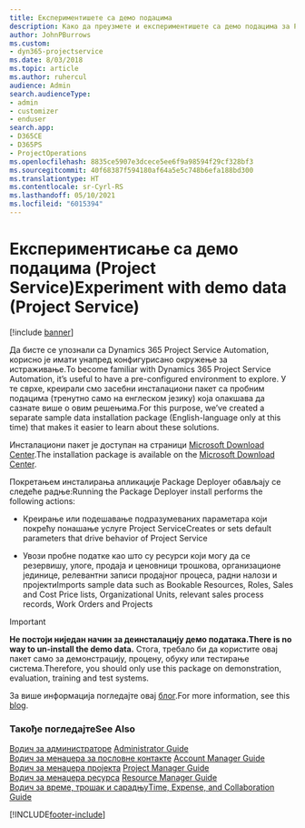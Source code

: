 ```yaml
---
title: Експериментишете са демо подацима
description: Како да преузмете и експериментишете са демо подацима за Project Service Automation.
author: JohnPBurrows
ms.custom:
- dyn365-projectservice
ms.date: 8/03/2018
ms.topic: article
ms.author: ruhercul
audience: Admin
search.audienceType:
- admin
- customizer
- enduser
search.app:
- D365CE
- D365PS
- ProjectOperations
ms.openlocfilehash: 8835ce5907e3dcece5ee6f9a98594f29cf328bf3
ms.sourcegitcommit: 40f68387f594180af64a5e5c748b6efa188bd300
ms.translationtype: HT
ms.contentlocale: sr-Cyrl-RS
ms.lasthandoff: 05/10/2021
ms.locfileid: "6015394"
---
```

# <a name="experiment-with-demo-data-project-service"></a><span data-ttu-id="22550-103">Експериментисање са демо подацима (Project Service)</span><span class="sxs-lookup"><span data-stu-id="22550-103">Experiment with demo data (Project Service)</span></span>

[!include [banner](../includes/psa-now-project-operations.md)]

<span data-ttu-id="22550-104">Да бисте се упознали са Dynamics 365 Project Service Automation, корисно је имати унапред конфигурисано окружење за истраживање.</span><span class="sxs-lookup"><span data-stu-id="22550-104">To become familiar with Dynamics 365 Project Service Automation, it’s useful to have a pre-configured environment to explore.</span></span> <span data-ttu-id="22550-105">У те сврхе, креирали смо засебни инсталациони пакет са пробним подацима (тренутно само на енглеском језику) која олакшава да сазнате више о овим решењима.</span><span class="sxs-lookup"><span data-stu-id="22550-105">For this purpose, we’ve created a separate sample data installation package (English-language only at this time) that makes it easier to learn about these solutions.</span></span> 

<span data-ttu-id="22550-106">Инсталациони пакет је доступан на страници [Microsoft Download Center](https://go.microsoft.com/fwlink/?linkid=859966).</span><span class="sxs-lookup"><span data-stu-id="22550-106">The installation package is available on the [Microsoft Download Center](https://go.microsoft.com/fwlink/?linkid=859966).</span></span>  

<span data-ttu-id="22550-107">Покретањем инсталирања апликације Package Deployer обављају се следеће радње:</span><span class="sxs-lookup"><span data-stu-id="22550-107">Running the Package Deployer install performs the following actions:</span></span> 
  
-   <span data-ttu-id="22550-108">Креирање или подешавање подразумеваних параметара који покрећу понашање услуге Project Service</span><span class="sxs-lookup"><span data-stu-id="22550-108">Creates or sets default parameters that drive behavior of Project Service</span></span>  
  
-   <span data-ttu-id="22550-109">Увози пробне податке као што су ресурси који могу да се резервишу, улоге, продаја и ценовници трошкова, организационе јединице, релевантни записи продајног процеса, радни налози и пројекти</span><span class="sxs-lookup"><span data-stu-id="22550-109">Imports sample data such as Bookable Resources, Roles, Sales and Cost Price lists, Organizational Units, relevant sales process records, Work Orders and Projects</span></span>    
  
> [!IMPORTANT]
> <span data-ttu-id="22550-110">**Не постоји ниједан начин за деинсталацију демо података.**</span><span class="sxs-lookup"><span data-stu-id="22550-110">**There is no way to un-install the demo data.**</span></span> <span data-ttu-id="22550-111">Стога, требало би да користите овај пакет само за демонстрацију, процену, обуку или тестирање система.</span><span class="sxs-lookup"><span data-stu-id="22550-111">Therefore, you should only use this package on demonstration, evaluation, training and test systems.</span></span>

<span data-ttu-id="22550-112">За више информација погледајте овај [блог](https://blogs.msdn.microsoft.com/crm/2017/10/24/microsoft-dynamics-365-for-field-service-and-project-service-automation-sample-data).</span><span class="sxs-lookup"><span data-stu-id="22550-112">For more information, see this [blog](https://blogs.msdn.microsoft.com/crm/2017/10/24/microsoft-dynamics-365-for-field-service-and-project-service-automation-sample-data).</span></span>





  
### <a name="see-also"></a><span data-ttu-id="22550-113">Такође погледајте</span><span class="sxs-lookup"><span data-stu-id="22550-113">See Also</span></span>  
 <span data-ttu-id="22550-114">[Водич за администраторе](../psa/admin-guide.md) </span><span class="sxs-lookup"><span data-stu-id="22550-114">[Administrator Guide](../psa/admin-guide.md) </span></span>  
 <span data-ttu-id="22550-115">[Водич за менаџера за пословне контакте](../psa/account-manager-guide.md) </span><span class="sxs-lookup"><span data-stu-id="22550-115">[Account Manager Guide](../psa/account-manager-guide.md) </span></span>  
 <span data-ttu-id="22550-116">[Водич за менаџера пројекта](../psa/project-manager-guide.md) </span><span class="sxs-lookup"><span data-stu-id="22550-116">[Project Manager Guide](../psa/project-manager-guide.md) </span></span>  
 <span data-ttu-id="22550-117">[Водич за менаџера ресурса](../psa/resource-manager-guide.md) </span><span class="sxs-lookup"><span data-stu-id="22550-117">[Resource Manager Guide](../psa/resource-manager-guide.md) </span></span>  
 [<span data-ttu-id="22550-118">Водич за време, трошак и сарадњу</span><span class="sxs-lookup"><span data-stu-id="22550-118">Time, Expense, and Collaboration Guide</span></span>](../psa/time-expense-collaboration-guide.md)


[!INCLUDE[footer-include](../includes/footer-banner.md)]
